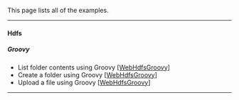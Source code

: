 This page lists all of the examples.

*********************************************************************

#### Hdfs

##### *Groovy*

- List folder contents using Groovy [[WebHdfsGroovy](./WebHdfsGroovy/README.md)]
- Create a folder using Groovy [[WebHdfsGroovy](./WebHdfsGroovy/README.md)]
- Upload a file using Groovy [[WebHdfsGroovy](./WebHdfsGroovy/README.md)]

*********************************************************************

